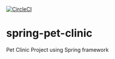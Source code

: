 
[![CircleCI](https://dl.circleci.com/status-badge/img/gh/sudha-github22/spring-pet-clinic/tree/main.svg?style=svg)](https://dl.circleci.com/status-badge/redirect/gh/sudha-github22/spring-pet-clinic/tree/main)
# spring-pet-clinic
Pet Clinic Project using Spring framework
